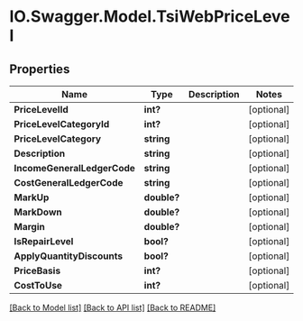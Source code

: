 # IO.Swagger.Model.TsiWebPriceLevel
## Properties

Name | Type | Description | Notes
------------ | ------------- | ------------- | -------------
**PriceLevelId** | **int?** |  | [optional] 
**PriceLevelCategoryId** | **int?** |  | [optional] 
**PriceLevelCategory** | **string** |  | [optional] 
**Description** | **string** |  | [optional] 
**IncomeGeneralLedgerCode** | **string** |  | [optional] 
**CostGeneralLedgerCode** | **string** |  | [optional] 
**MarkUp** | **double?** |  | [optional] 
**MarkDown** | **double?** |  | [optional] 
**Margin** | **double?** |  | [optional] 
**IsRepairLevel** | **bool?** |  | [optional] 
**ApplyQuantityDiscounts** | **bool?** |  | [optional] 
**PriceBasis** | **int?** |  | [optional] 
**CostToUse** | **int?** |  | [optional] 

[[Back to Model list]](../README.md#documentation-for-models) [[Back to API list]](../README.md#documentation-for-api-endpoints) [[Back to README]](../README.md)

